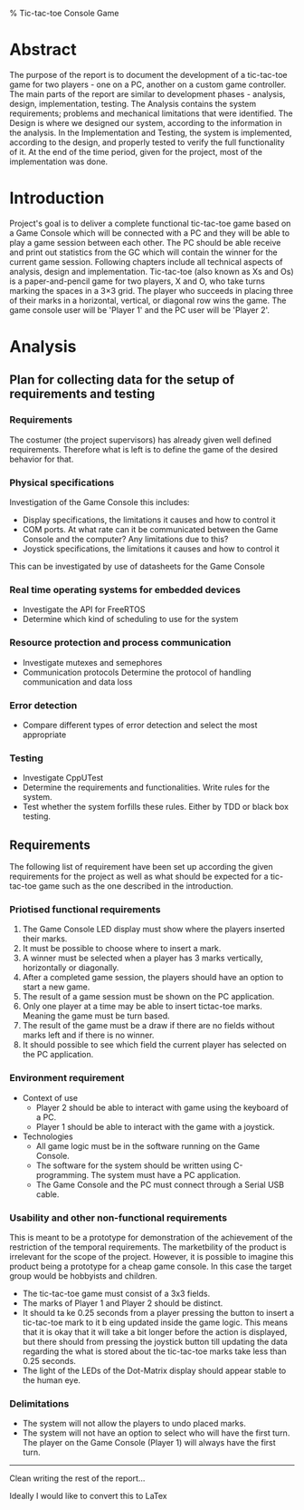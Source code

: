 % Tic-tac-toe Console Game

# Abstract

The purpose of the report is to document the development of a tic-tac-toe game for two
players - one on a PC, another on a custom game controller.
The main parts of the report are similar to development phases - analysis, design,
implementation, testing.
The Analysis contains the system requirements; problems and mechanical limitations that
were identified.
The Design is where we designed our system, according to the information in the analysis.
In the Implementation and Testing, the system is implemented, according to the design, and
properly tested to verify the full functionality of it.
At the end of the time period, given for the project, most of the implementation was done.


# Introduction

Project's goal is to deliver a complete functional tic-tac-toe game based on a Game Console
which will be connected with a PC and they will be able to play a game session between
each other. The PC should be able receive and print out statistics from the GC
which will contain the winner for the current game session.
Following chapters include all technical aspects of analysis, design and implementation.
Tic-tac-toe (also known as Xs and Os) is a paper-and-pencil game for two players, X and
O, who take turns marking the spaces in a 3×3 grid. The player who succeeds in placing
three of their marks in a horizontal, vertical, or diagonal row wins the game.
The game console user will be 'Player 1' and the PC user will be 'Player 2'.

# Analysis

## Plan for collecting data for the setup of requirements and testing
### Requirements
The costumer (the project supervisors) has already given well defined
requirements. Therefore what is left is to define the game of the desired behavior for
that.

### Physical specifications
Investigation of the Game Console this includes:

* Display specifications, the limitations it causes and how to control it
* COM ports. At what rate can it be communicated between the Game Console
and the computer? Any limitations due to this?
* Joystick specifications, the limitations it causes and how to control it

This can be investigated by use of datasheets for the Game Console

### Real time operating systems for embedded devices
* Investigate the API for FreeRTOS
* Determine which kind of scheduling to use for the system

### Resource protection and process communication
* Investigate mutexes and semephores
* Communication protocols Determine the protocol of handling communication and data
loss

### Error detection
* Compare different types of error detection and select the most appropriate

### Testing
* Investigate CppUTest
* Determine the requirements and functionalities. Write rules for the system.
* Test whether the system forfills these rules. Either by TDD or black box testing.

## Requirements
The following list of requirement have been set up according the given requirements for
the project as well as what should be expected for a tic-tac-toe game such as the one
described in the introduction.

### Priotised functional requirements
1. The Game Console LED display must show where the players inserted their marks.
2. It must be possible to choose where to insert a mark.
3. A winner must be selected when a player has 3 marks vertically, horizontally or diagonally.
4. After a completed game session, the players should have an option to start a new game.
5. The result of a game session must be shown on the PC application.
6. Only one player at a time may be able to insert tictac-toe marks. Meaning the game must be
turn based.
7. The result of the game must be a draw if there are no fields without marks left and if there is no
winner.
8. It should possible to see which field the current player has selected on the PC application.

### Environment requirement
* Context of use
  * Player 2 should be able to interact with game using the keyboard of a PC.
  * Player 1 should be able to interact with the game with a joystick.
* Technologies
  * All game logic must be in the software running on the Game Console.
  * The software for the system should be written using C-programming. The system must
have a PC application.
  * The Game Console and the PC must connect through a Serial USB cable.

### Usability and other non-functional requirements
This is meant to be a prototype for demonstration of the achievement of the restriction of the temporal
requirements. The marketbility of the product is irrelevant for the scope of the project. However, it is
possible to imagine this product being a prototype for a cheap game console. In this case the target
group would be hobbyists and children.

* The tic-tac-toe game must consist of a 3x3 fields.
* The marks of Player 1 and Player 2 should be distinct.
* It should ta ke 0.25 seconds from a player pressing the button to insert a tic-tac-toe mark to it b
eing updated inside the game logic. This means that it is okay that it will take a bit longer
before the action is displayed, but there should from pressing the joystick button till updating
the data regarding the what is stored about the tic-tac-toe marks take less than 0.25 seconds.
* The light of the LEDs of the Dot-Matrix display should appear stable to the human eye.

### Delimitations
* The system will not allow the players to undo placed marks.
* The system will not have an option to select who will have the first turn. The player on the
Game Console (Player 1) will always have the first turn.

---

Clean writing the rest of the report...

Ideally I would like to convert this to LaTex
